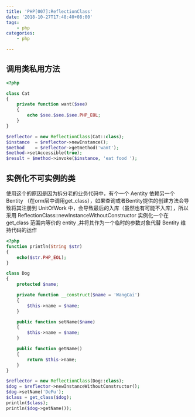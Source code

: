 ```yaml
---
title: 'PHP[007]:ReflectionClass'
date: '2018-10-27T17:48:40+08:00'
tags:
    - php
categories:
    - php

---
```





## 调用类私用方法
```php
<?php

class Cat
{
    private function want($see)
    {
        echo $see.$see.$see.PHP_EOL;
    }
}

$reflector = new ReflectionClass(Cat::class);
$instance  = $reflector->newInstance();
$method    = $reflector->getmethod('want');
$method->setAccessible(true);
$result = $method->invoke($instance, 'eat food ');
```

## 实例化不可实例的类

使用这个的原因是因为拆分老的业务代码中，有个一个 Aentity 依赖另一个 Bentity （在orm层中调用get_class），如果查询或者Bentity提供的创建方法会导致将其注册到 UnitOfWork 中，会导致最后的入库（虽然也有可能不入库），所以采用  ReflectionClass::newInstanceWithoutConstructor 实例化一个在 get_class 范围内等价的 entity ,并将其作为一个临时的参数对象代替 Bentity 维持代码的运作

```php
<?php
function println(String $str)
{
    echo($str.PHP_EOL);
}

class Dog
{
    protected $name;

    private function __construct($name = 'WangCai')
    {
        $this->name = $name;
    }

    public function setName($name)
    {
        $this->name = $name;
    }

    public function getName()
    {
        return $this->name;
    }
}

$reflector = new ReflectionClass(Dog::class);
$dog = $reflector->newInstanceWithoutConstructor();
$dog->setName('DeFu');
$class = get_class($dog);
println($class);
println($dog->getName());
```